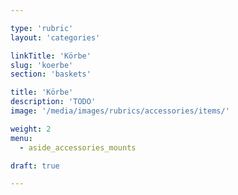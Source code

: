 ```yaml
---

type: 'rubric'
layout: 'categories'

linkTitle: 'Körbe'
slug: 'koerbe'
section: 'baskets'

title: 'Körbe'
description: 'TODO'
image: '/media/images/rubrics/accessories/items/'

weight: 2
menu:
  - aside_accessories_mounts 

draft: true

---
```

